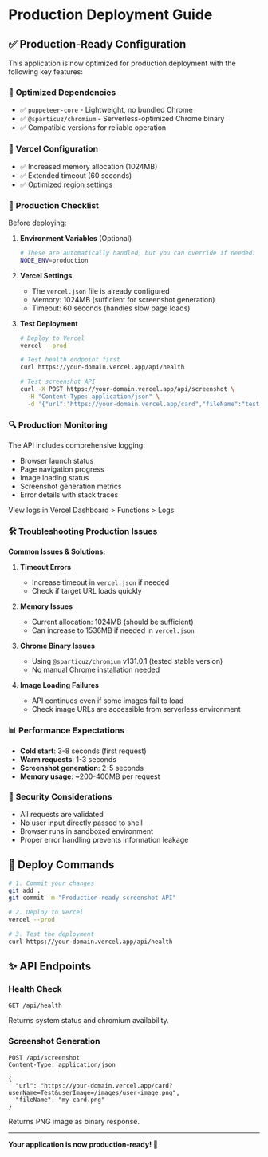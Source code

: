 # Production Deployment Guide

## ✅ Production-Ready Configuration

This application is now optimized for production deployment with the following key features:

### 🔧 **Optimized Dependencies**
- ✅ `puppeteer-core` - Lightweight, no bundled Chrome
- ✅ `@sparticuz/chromium` - Serverless-optimized Chrome binary
- ✅ Compatible versions for reliable operation

### 🚀 **Vercel Configuration**
- ✅ Increased memory allocation (1024MB)
- ✅ Extended timeout (60 seconds)  
- ✅ Optimized region settings

### 📝 **Production Checklist**

Before deploying:

1. **Environment Variables** (Optional)
   ```bash
   # These are automatically handled, but you can override if needed:
   NODE_ENV=production
   ```

2. **Vercel Settings**
   - The `vercel.json` file is already configured
   - Memory: 1024MB (sufficient for screenshot generation)
   - Timeout: 60 seconds (handles slow page loads)

3. **Test Deployment**
   ```bash
   # Deploy to Vercel
   vercel --prod
   
   # Test health endpoint first
   curl https://your-domain.vercel.app/api/health
   
   # Test screenshot API
   curl -X POST https://your-domain.vercel.app/api/screenshot \
     -H "Content-Type: application/json" \
     -d '{"url":"https://your-domain.vercel.app/card","fileName":"test.png"}'
   ```

### 🔍 **Production Monitoring**

The API includes comprehensive logging:
- Browser launch status
- Page navigation progress  
- Image loading status
- Screenshot generation metrics
- Error details with stack traces

View logs in Vercel Dashboard > Functions > Logs

### 🛠️ **Troubleshooting Production Issues**

**Common Issues & Solutions:**

1. **Timeout Errors**
   - Increase timeout in `vercel.json` if needed
   - Check if target URL loads quickly

2. **Memory Issues**
   - Current allocation: 1024MB (should be sufficient)
   - Can increase to 1536MB if needed in `vercel.json`

3. **Chrome Binary Issues**
   - Using `@sparticuz/chromium` v131.0.1 (tested stable version)
   - No manual Chrome installation needed

4. **Image Loading Failures**
   - API continues even if some images fail to load
   - Check image URLs are accessible from serverless environment

### 📊 **Performance Expectations**

- **Cold start**: 3-8 seconds (first request)
- **Warm requests**: 1-3 seconds
- **Screenshot generation**: 2-5 seconds
- **Memory usage**: ~200-400MB per request

### 🔐 **Security Considerations**

- All requests are validated
- No user input directly passed to shell
- Browser runs in sandboxed environment
- Proper error handling prevents information leakage

## 🚢 **Deploy Commands**

```bash
# 1. Commit your changes
git add .
git commit -m "Production-ready screenshot API"

# 2. Deploy to Vercel
vercel --prod

# 3. Test the deployment
curl https://your-domain.vercel.app/api/health
```

## ✨ **API Endpoints**

### Health Check
```
GET /api/health
```
Returns system status and chromium availability.

### Screenshot Generation  
```
POST /api/screenshot
Content-Type: application/json

{
  "url": "https://your-domain.vercel.app/card?userName=Test&userImage=/images/user-image.png",
  "fileName": "my-card.png"
}
```

Returns PNG image as binary response.

---

**Your application is now production-ready! 🎉**
